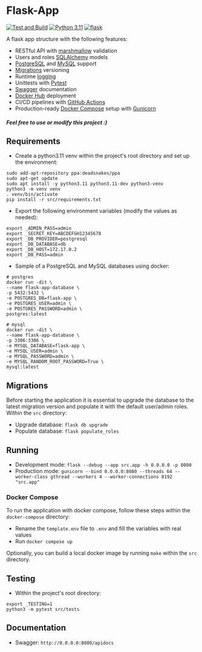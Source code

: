 # Flask-App
[![Test and Build](https://github.com/rodzera/flask-app/actions/workflows/test_and_build.yml/badge.svg?branch=master)](https://github.com/rodzera/flask-app/actions/workflows/test_and_build.yml) [![Python 3.11](https://img.shields.io/badge/python-3.11.x-blue.svg)](https://www.python.org/downloads/release/python-3111/) [![flask](https://img.shields.io/badge/flask-3.0.x-blue.svg)](https://flask.palletsprojects.com/en/3.0.x/)

A flask app structure with the following features:

- RESTful API with [marshmallow](https://flask-marshmallow.readthedocs.io/en/latest/) validation
- Users and roles [SQLAlchemy](https://flask-sqlalchemy.palletsprojects.com/en/3.1.x/) models
- [PostgreSQL](https://hub.docker.com/_/postgres) and [MySQL](https://hub.docker.com/_/mysql) support
- [Migrations](https://flask-migrate.readthedocs.io/en/latest/) versioning
- Runtime [logging](https://docs.python.org/3.11/library/logging)
- Unittests with [Pytest](https://docs.pytest.org/en/7.4.x/)
- [Swagger](https://github.com/flasgger/flasgger) documentation
- [Docker Hub](https://docs.docker.com/docker-hub/) deployment
- CI/CD pipelines with [GitHub Actions](https://docs.github.com/en/actions)
- Production-ready [Docker Compose](https://docs.docker.com/compose/) setup with [Gunicorn](https://gunicorn.org/)

##### Feel free to use or modify this project :)

## Requirements

- Create a python3.11 venv within the project's root directory and set up the environment:

```shell
sudo add-apt-repository ppa:deadsnakes/ppa
sudo apt-get update
sudo apt install -y python3.11 python3.11-dev python3-venv
python3 -m venv venv
. venv/bin/activate
pip install -r src/requirements.txt
```

- Export the following environment variables (modify the values as needed):

```shell
export _ADMIN_PASS=admin
export _SECRET_KEY=ABCDEFGH12345678
export _DB_PROVIDER=postgresql
export _DB_DATABASE=db
export _DB_HOST=172.17.0.2
export _DB_PASS=admin
```

- Sample of a PostgreSQL and MySQL databases using docker:

```shell
# postgres
docker run -dit \
--name flask-app-database \
-p 5432:5432 \
-e POSTGRES_DB=flask-app \
-e POSTGRES_USER=admin \
-e POSTGRES_PASSWORD=admin \
postgres:latest

# mysql
docker run -dit \
--name flask-app-database \
-p 3306:3306 \
-e MYSQL_DATABASE=flask-app \
-e MYSQL_USER=admin \
-e MYSQL_PASSWORD=admin \
-e MYSQL_RANDOM_ROOT_PASSWORD=True \
mysql:latest
```

## Migrations

Before starting the application it is essential to upgrade the database to the latest migration version and populate it with the default user/admin roles. Within the `src` directory:

- Upgrade database: `flask db upgrade`
- Populate database: `flask populate_roles`

## Running

- Development mode: `flask --debug --app src.app -h 0.0.0.0 -p 8080`
- Production mode: `gunicorn --bind 0.0.0.0:8080 --threads 64 --worker-class gthread --workers 4 --worker-connections 8192 "src.app"`

### Docker Compose

To run the application with docker compose, follow these steps within the `docker-compose` directory:

* Rename the `template.env` file to `.env` and fill the variables with real values
* Run `docker compose up`

Optionally, you can build a local docker image by running `make` within the `src` directory.

## Testing

- Within the project's root directory:

```shell
export _TESTING=1
python3 -m pytest src/tests
```

## Documentation

- Swagger: `http://0.0.0.0:8080/apidocs`
